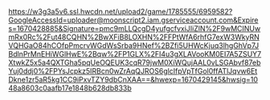 https://w3g3a5v6.ssl.hwcdn.net/upload2/game/1785555/6959582?GoogleAccessId=uploader@moonscript2.iam.gserviceaccount.com&Expires=1670428885&Signature=pmc9mLLQcgD4yufgcfvxiJIiZlN%2F9wMCINUwmRx0Rc%2Fut48CQHN%2BwXFiB8LOXHN%2FFPtWfA6rhfG7exW3WkyRNVQHGaO84hCOfpPmcrvWGdWsSrba9HNef%2BZfi5UHWcKjuq3lhgGhVp7JBdlnPrMnEHiWGlHwE%2Bqw%2FP1GLX%2FI4u3gXLAVooKM0EI7A5ZSUY7XtwkZ5x5a4QXTGha5pqUeOQEUK3cqR79jwM0XiWQujAAL0vLSGAbvf87ebYuj0ddj0%2FPYsJcpkz5IRBcn0wZrAqQJROS6glcIfpVpTfGol0ffATlJqvw6EtDkne1zr5aR5kg1CC9iPxvTZY9dbCnXAA==&hwexp=1670429145&hwsig=1048a8603c0aafb17e1848b628db833b
